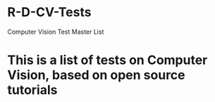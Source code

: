 # R-D-CV-Tests
Computer Vision Test Master List
# This is a list of tests on Computer Vision, based on open source tutorials
